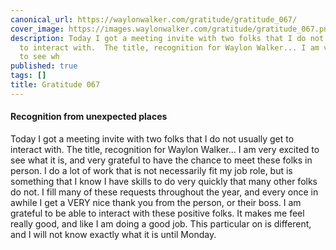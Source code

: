 ```yaml
---
canonical_url: https://waylonwalker.com/gratitude/gratitude_067/
cover_image: https://images.waylonwalker.com/gratitude/gratitude_067.png
description: Today I got a meeting invite with two folks that I do not usually get
  to interact with.  The title, recognition for Waylon Walker... I am very excited
  to see wh
published: true
tags: []
title: Gratitude 067
---
```


####  Recognition from unexpected places

Today I got a meeting invite with two folks that I do not usually get to interact with.  The title, recognition for Waylon Walker... I am very excited to see what it is, and very grateful to have the chance to meet these folks in person.  I do a lot of work that is not necessarily fit my job role, but is something that I know I have skills to do very quickly that many other folks do not.  I fill many of these requests throughout the year, and every once in awhile I get a VERY nice thank you from the person, or their boss.  I am grateful to be able to interact with these positive folks.  It makes me feel really good, and like I am doing a good job.  This particular on is different, and I will not know exactly what it is until Monday.
